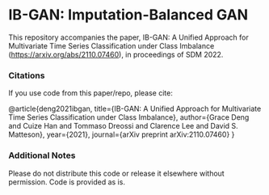 # IB-GAN: Imputation-Balanced GAN


This repository accompanies the paper, IB-GAN: A Unified Approach for Multivariate Time Series Classification under Class Imbalance (https://arxiv.org/abs/2110.07460), in proceedings of SDM 2022.


### Citations
If you use code from this paper/repo, please cite:

@article{deng2021ibgan,
      title={IB-GAN: A Unified Approach for Multivariate Time Series Classification under Class Imbalance}, 
      author={Grace Deng and Cuize Han and Tommaso Dreossi and Clarence Lee and David S. Matteson},
      year={2021},
      journal={arXiv preprint arXiv:2110.07460}
}


### Additional Notes
Please do not distribute this code or release it elsewhere without permission. Code is provided as is.
